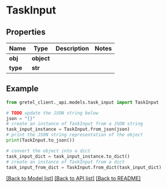# TaskInput


## Properties

Name | Type | Description | Notes
------------ | ------------- | ------------- | -------------
**obj** | **object** |  | 
**type** | **str** |  | 

## Example

```python
from gretel_client._api.models.task_input import TaskInput

# TODO update the JSON string below
json = "{}"
# create an instance of TaskInput from a JSON string
task_input_instance = TaskInput.from_json(json)
# print the JSON string representation of the object
print(TaskInput.to_json())

# convert the object into a dict
task_input_dict = task_input_instance.to_dict()
# create an instance of TaskInput from a dict
task_input_from_dict = TaskInput.from_dict(task_input_dict)
```
[[Back to Model list]](../README.md#documentation-for-models) [[Back to API list]](../README.md#documentation-for-api-endpoints) [[Back to README]](../README.md)


